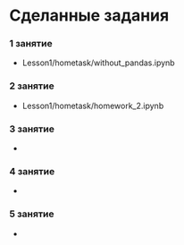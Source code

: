 # Сделанные задания

### 1 занятие
* Lesson1/hometask/without_pandas.ipynb
### 2 занятие
* Lesson1/hometask/homework_2.ipynb
### 3 занятие
*
### 4 занятие
*
### 5 занятие
*